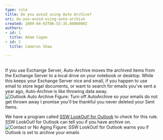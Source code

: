 ```yaml
---
type: rule
title: Do you avoid using Auto Archive?
uri: do-you-avoid-using-auto-archive
created: 2009-04-03T06:53:35.0000000Z
authors:
- id: 1
  title: Adam Cogan
- id: 2
  title: Cameron Shaw

---
```



<br>If you use Exchange Server, Auto-Archive moves the archived items from the Exchange Server to a local drive on your notebook or desktop. While this keeps your Exchange Server nice and small, if you happen to use email to store legal documents, or want to search for emails you've sent a year ago, Auto-Archive is like throwing data away.<br> ![Outlook Auto Archive](/PublishingImages/OutlookAutoArchive.gif) Figure: Turn off AutoArchive so your emails do not get thrown away
I promise you'll be thankful you never deleted your Sent Items.

We have a program called [SSW LookOut! for Outlook](http&#58;//www.ssw.com.au/ssw/LookOut/) to check for this rule. 
<br>SSW LookOut! for Outlook can tell you if you have archive on.
![Contact or No Aging](/PublishingImages/ContactorNoAging.JPG) Figure: SSW LookOut! for Outlook warns you if Outlook is set to archive your emails

